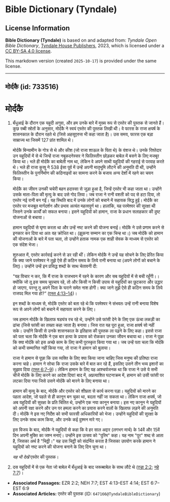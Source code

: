 # Bible Dictionary (Tyndale)

## License Information

**Bible Dictionary (Tyndale)** is based on and adapted from: _Tyndale Open Bible Dictionary_, [Tyndale House Publishers](https://tyndaleopenresources.com/), 2023, which is licensed under a [CC BY-SA 4.0 license](https://creativecommons.org/licenses/by-sa/4.0/legalcode.en).

This markdown version (created `2025-10-17`) is provided under the same license.



--------------------------------

## मोर्दकै (id: 733516)

मोर्दकै
=======

1. बँधुआई के दौरान एक यहूदी अगुवा, और हम उनके बारे में मुख्य रूप से एस्तेर की पुस्तक से जानते हैं। कुछ रब्बी स्रोतों के अनुसार, मोर्दकै ने स्वयं एस्तेर की पुस्तक लिखी थी। वे फारस के राजा क्षयर्ष के शासनकाल के दौरान रहते थे (जिसे अहसूएरुस भी कहा जाता है)। उस समय, फारस एक बड़ा साम्राज्य था जिसमें 127 प्रांत शामिल थे।

    मोर्दकै बिन्यामीन के गोत्र से थे और कीश (जो राजा शाऊल के पिता थे) के वंशज थे। उनके रिश्तेदार उन यहूदियों में से थे जिन्हें राजा नबूकदनेस्सर ने फिलिस्तीन छोड़कर बाबेल में बसने के लिए मजबूर किया था। भले ही मोर्दकै का बाबेली नाम था, लेकिन वे अपने साथी यहूदियों की गहराई से परवाह करते थे। भले ही राजा कुस्रू ने 538 ईसा पूर्व में उन्हें अपनी मातृभूमि लौटने की अनुमति दी थी, उन्होंने फिलिस्तीन के पुनर्निर्माण की कठिनाइयों का सामना करने के बजाय अन्य देशों में रहने का चयन किया।

    मोर्दकै का जीवन उनकी चचेरी बहन हदास्सा से जुड़ा हुआ है, जिन्हें एस्तेर भी कहा जाता था। उन्होंने उसके माता\-पिता की मृत्यु के बाद उसे गोद लिया। जब राजा ने रानी वशती को पद से हटा दिया, तो एस्तेर नई रानी बन गईं। यह स्थिति बाद में उनके लोगों को बचाने में सहायक सिद्ध हुई। मोर्दकै का एस्तेर पर मजबूत मार्गदर्शन और प्रभाव अत्यंत महत्वपूर्ण था। हालांकि, यह परमेश्वर की सुरक्षा थी जिसने उनके कार्यों को सफल बनाया। इसने यहूदियों को हामान, राजा के प्रधान सलाहकार की दुष्ट योजनाओं से बचाया।

    हामान यहूदियों से घृणा करता था और उन्हें नष्ट करने की योजना बनाई। मोर्दकै ने उसे प्रणाम करने से इनकार कर दिया था अतः वह क्रोधित था। (झुकना सम्मान का एक चिन्ह था।) जब मोर्दकै को हामान की योजनाओं के बारे में पता चला, तो उन्होंने हताक नामक एक शाही सेवक के माध्यम से एस्तेर को एक संदेश भेजा।

    शुरुआत में, एस्तेर कार्रवाई करने से डर रही थीं। लेकिन मोर्दकै ने उन्हें यह सोचने के लिए प्रेरित किया कि क्या जाने परमेश्वर ने तुझे ऐसे ही कठिन समय के लिये रानी बनाया था (अपने लोगों को बचाने के लिए)। उन्होंने उन्हें इन प्रसिद्ध शब्दों के साथ चेतावनी दी:

    "यह विचार न कर, कि मैं राजा के राजभवन में रहने के कारण और सब यहूदियों में से बची रहूँगी।।क्योंकि जो तू इस समय चुपचाप रहे, तो और किसी न किसी उपाय से यहूदियों का छुटकारा और उद्धार हो जाएगा, परन्तु तू अपने पिता के घराने समेत नाश होगी। क्या जाने तुझे ऐसे ही कठिन समय के लिये राजपद मिल गया हो?” ([एस्त 4:13–14](https://ref.ly/Esth4:13-Esth4:14))।

    इन शब्दों के माध्यम से, मोर्दकै एस्तेर को बता रहे थे कि परमेश्वर ने संभवतः उन्हें रानी बनाया विशेष रूप से अपने लोगों को बचाने में सहायता करने के लिए।

    जब हामान मोर्दकै के खिलाफ षड्यंत्र रच रहे थे, उन्होंने उसे फांसी देने के लिए एक ऊंचा लकड़ी का ढांचा (जिसे फांसी का तख्ता कहा जाता है) बनाया। जिस रात यह पूरा हुआ, राजा क्षयर्ष सो नहीं सके। उन्होंने किसी से उनके शासनकाल के इतिहास की पुस्तक ला पढ़ने के लिए कहा। इससे राजा को पता चला कि मोर्दकै ने एक बार हत्या के प्रयास को रोककर उनका जीवन बचाया था। राजा ने पूछा कि क्या मोर्दकै को इस अच्छे काम के लिए कभी पुरस्कृत किया गया था। जब उन्हें पता चला कि मोर्दकै को कभी सम्मानित नहीं किया गया, तो राजा ने हामान को बुलाया।

    राजा ने हामान से पूछा कि उस व्यक्ति के लिए क्या किया जाना चाहिए जिस मनुष्य की प्रतिष्ठा राजा करना चाहे। हामान ने सोचा कि राजा उसके बारे में बात कर रहे हैं, इसलिए उसने तीन भव्य इशारों का सुझाव दिया ([एस्त 6:7–9](https://ref.ly/Esth6:7-Esth6:9))। लेकिन हामान के लिए यह आश्चर्यजनक था कि राजा ने उसे ये सभी चीजें मोर्दकै के लिए करने का आदेश दिया! बाद में, अप्रत्याशित घटनाक्रम में, हामान को उसी फांसी पर लटका दिया गया जिसे उसने मोर्दकै को मारने के लिए बनाया था।

    हामान की मृत्यु के बाद, मोर्दकै और एस्तेर को शीघ्रता से कार्य करना पड़ा। यहूदियों को मारने का पहला आदेश, जो पहले से ही कानून बन चुका था, बदला नहीं जा सकता था। लेकिन राजा क्षयर्ष, जो अब यहूदियों की सुरक्षा के प्रति चिंतित थे, उन्होंने एक नया कानून बनाया। इस नए कानून ने यहूदियों को अपनी रक्षा करने और उन पर हमला करने का प्रयास करने वालों के खिलाफ लड़ने की अनुमति दी। मोर्दकै ने इस नए निर्देश को सभी फारसी अधिकारियों को भेजा। उन्होंने यहूदियों की सुरक्षा के लिए उनके साथ काम किया, और उनके कई दुश्मन मारे गए।

    इस विजय के बाद, मोर्दकै ने यहूदियों से कहा कि वे हर साल अद्दार (लगभग मार्च) के 14वें और 15वें दिन अपनी मुक्ति का जश्न मनाएं। उन्होंने इस उत्सव को "पुरिम" कहा। यह नाम "पुर" शब्द से आता है, जिसका अर्थ है "चिठ्ठी।" यह उस चिट्ठी को संदर्भित करता है जिसका उपयोग करके हामान ने यहूदियों को नष्ट करने की योजना बनाने के लिए दिन चुना था।

    *यह भी देखें*  एस्तेर की पुस्तक।

2. दस यहूदियों में से एक नेता जो बाबेल में बँधुआई के बाद जरूब्बाबेल के साथ लौटे थे ([एज्रा 2:2](https://ref.ly/Ezra2:2); [नहे 7:7](https://ref.ly/Neh7:7))।

* **Associated Passages:** EZR 2:2; NEH 7:7; EST 4:13–EST 4:14; EST 6:7–EST 6:9
* **Associated Articles:** एस्तेर की पुस्तक (ID: `647166@TyndaleBibleDictionary`)

